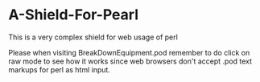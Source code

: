 # A-Shield-For-Pearl
This is a very complex shield for web usage of perl

Please when visiting BreakDownEquipment.pod 
remember to do click on raw mode to see how it works since web browsers 
don't accept .pod text markups for perl as html input.
